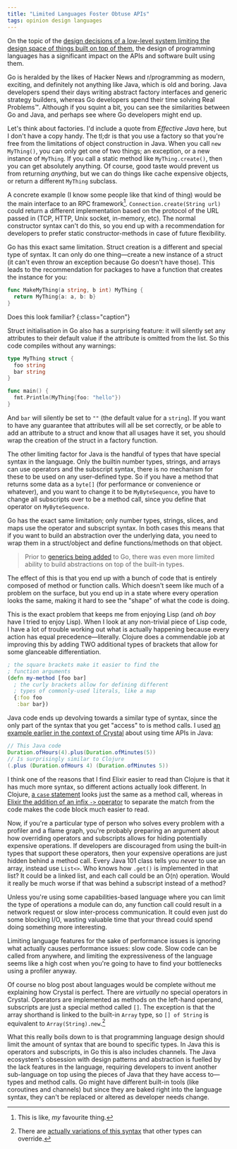 ```yaml
---
title: "Limited Languages Foster Obtuse APIs"
tags: opinion design languages
---
```


On the topic of the [design decisions of a low-level system limiting the design space of things built on top of them][design-decisions], the design of programming languages has a significant impact on the APIs and software built using them.

[design-decisions]: /2023/07/06/why-modernising-shells-is-a-sisyphean-effort/

Go is heralded by the likes of Hacker News and r/programming as modern, exciting, and definitely not anything like Java, which is old and boring. Java developers spend their days writing abstract factory interfaces and generic strategy builders, whereas Go developers spend their time solving Real Problems™. Although if you squint a bit, you can see the similarities between Go and Java, and perhaps see where Go developers might end up.

Let's think about factories. I'd include a quote from _Effective Java_ here, but I don't have a copy handy. The tl;dr is that you use a factory so that you're free from the limitations of object construction in Java. When you call `new MyThing()`, you can only get one of two things; an exception, or a new instance of `MyThing`. If you call a static method like `MyThing.create()`, then you can get absolutely anything. Of course, good taste would prevent us from returning _anything_, but we can do things like cache expensive objects, or return a different `MyThing` subclass.

A concrete example (I know some people like that kind of thing) would be the main interface to an RPC framework[^rpc-framework]. `Connection.create(String url)` could return a different implementation based on the protocol of the URL passed in (TCP, HTTP, Unix socket, in-memory, etc). The normal constructor syntax can't do this, so you end up with a recommendation for developers to prefer static constructor-methods in case of future flexibility.

[^rpc-framework]: This is like, _my_ favourite thing.

Go has this exact same limitation. Struct creation is a different and special type of syntax. It can only do one thing—create a new instance of a struct (it can't even throw an exception because Go doesn't have those). This leads to the recommendation for packages to have a function that creates the instance for you:

```go
func MakeMyThing(a string, b int) MyThing {
  return MyThing{a: a, b: b}
}
```

Does this look familiar?
{:class="caption"}

Struct initialisation in Go also has a surprising feature: it will silently set any attributes to their default value if the attribute is omitted from the list. So this code compiles without any warnings:

```go
type MyThing struct {
  foo string
  bar string
}

func main() {
  fmt.Println(MyThing{foo: "hello"})
}
```

And `bar` will silently be set to `""` (the default value for a `string`). If you want to have any guarantee that attributes will all be set correctly, or be able to add an attribute to a struct and know that all usages have it set, you should wrap the creation of the struct in a factory function.

The other limiting factor for Java is the handful of types that have special syntax in the language. Only the builtin number types, strings, and arrays can use operators and the subscript syntax, there is no mechanism for these to be used on any user-defined type. So if you have a method that returns some data as a `byte[]` (for performance or convenience or whatever), and you want to change it to be `MyByteSequence`, you have to change all subscripts over to be a method call, since you define that operator on `MyByteSequence`.

Go has the exact same limitation; only number types, strings, slices, and maps use the operator and subscript syntax. In both cases this means that if you want to build an abstraction over the underlying data, you need to wrap them in a struct/object and define functions/methods on that object.

> Prior to [generics being added](https://go.dev/doc/tutorial/generics) to Go, there was even more limited ability to build abstractions on top of the built-in types.

The effect of this is that you end up with a bunch of code that is entirely composed of method or function calls. Which doesn't seem like much of a problem on the surface, but you end up in a state where every operation looks the same, making it hard to see the "shape" of what the code is doing.

This is the exact problem that keeps me from enjoying Lisp (and _oh boy_ have I tried to enjoy Lisp). When I look at any non-trivial piece of Lisp code, I have a lot of trouble working out what is actually happening because every action has equal precedence—literally. Clojure does a commendable job at improving this by adding TWO additional types of brackets that allow for some glanceable differentiation.

```clojure
; the square brackets make it easier to find the
; function arguments
(defn my-method [foo bar]
  ; the curly brackets allow for defining different
  ; types of commonly-used literals, like a map
  {:foo foo
   :bar bar})
```

Java code ends up devolving towards a similar type of syntax, since the only part of the syntax that you get "access" to is method calls. I used [an example earlier in the context of Crystal][crystal-best] about using time APIs in Java:

[crystal-best]: /2023/06/24/why-crystal-is-the-best-language-ever/

```java
// This Java code
Duration.ofHours(4).plus(Duration.ofMinutes(5))
// Is surprisingly similar to Clojure
(.plus (Duration.ofHours 4) (Duration.ofMinutes 5))
```

I think one of the reasons that I find Elixir easier to read than Clojure is that it has much more syntax, so different actions actually look different. In Clojure, [a `case` statement][clojure-case] looks just the same as a method call, whereas in [Elixir the addition of an infix `->` operator][elixir-case] to separate the match from the code makes the code block much easier to read.

[clojure-case]: https://clojuredocs.org/clojure.core/case
[elixir-case]: https://elixir-lang.org/getting-started/case-cond-and-if.html

Now, if you're a particular type of person who solves every problem with a profiler and a flame graph, you're probably preparing an argument about how overriding operators and subscripts allows for hiding potentially expensive operations. If developers are discouraged from using the built-in types that support these operators, then your expensive operations are just hidden behind a method call. Every Java 101 class tells you _never_ to use an array, instead use `List<>`. Who knows how `.get()` is implemented in that list? It could be a linked list, and each call could be an O(n) operation. Would it really be much worse if that was behind a subscript instead of a method?

Unless you're using some capabilities-based language where you can limit the type of operations a module can do, any function call could result in a network request or slow inter-process communication. It could even just do some blocking I/O, wasting valuable time that your thread could spend doing something more interesting.

Limiting language features for the sake of performance issues is ignoring what actually causes performance issues: slow code. Slow code can be called from anywhere, and limiting the expressiveness of the language seems like a high cost when you're going to have to find your bottlenecks using a profiler anyway.

Of course no blog post about languages would be complete without me explaining how Crystal is perfect. There are _virtually_ no special operators in Crystal. Operators are implemented as methods on the left-hand operand, subscripts are just a special method called `[]`. The exception is that the array shorthand is linked to the built-in `Array` type, so `[] of String` is equivalent to `Array(String).new`.[^actually-overridable]

[^actually-overridable]: There are [actually variations of this syntax](https://crystal-lang.org/reference/1.8/syntax_and_semantics/literals/array.html) that other types can override.

What this really boils down to is that programming language design should limit the amount of syntax that are bound to specific types. In Java this is operators and subscripts, in Go this is also includes channels. The Java ecosystem's obsession with design patterns and abstraction is fuelled by the lack features in the language, requiring developers to invent another sub-language on top using the pieces of Java that they have access to—types and method calls. Go might have different built-in tools (like coroutines and channels) but since they are baked right into the language syntax, they can't be replaced or altered as developer needs change.
